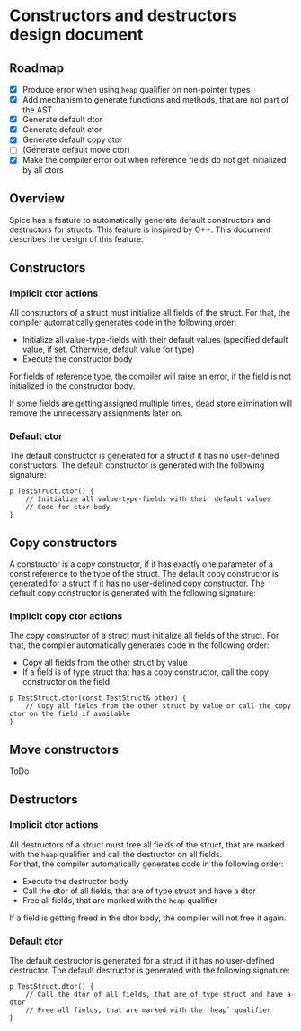 # Constructors and destructors design document

## Roadmap

- [x] Produce error when using `heap` qualifier on non-pointer types
- [x] Add mechanism to generate functions and methods, that are not part of the AST
- [x] Generate default dtor
- [x] Generate default ctor
- [x] Generate default copy ctor
- [ ] (Generate default move ctor)
- [x] Make the compiler error out when reference fields do not get initialized by all ctors

## Overview

Spice has a feature to automatically generate default constructors and destructors for structs. This feature is inspired by C++.
This document describes the design of this feature.

## Constructors

### Implicit ctor actions

All constructors of a struct must initialize all fields of the struct. For that, the compiler automatically generates code in the
following order:

- Initialize all value-type-fields with their default values (specified default value, if set. Otherwise, default value for type)
- Execute the constructor body

For fields of reference type, the compiler will raise an error, if the field is not initialized in the constructor body.

If some fields are getting assigned multiple times, dead store elimination will remove the unnecessary assignments later on.

### Default ctor

The default constructor is generated for a struct if it has no user-defined constructors. The default constructor is generated
with the following signature:

```spice
p TestStruct.ctor() {
    // Initialize all value-type-fields with their default values
    // Code for ctor body
}
```

## Copy constructors

A constructor is a copy constructor, if it has exactly one parameter of a const reference to the type of the struct.
The default copy constructor is generated for a struct if it has no user-defined copy constructor. The default copy constructor
is generated with the following signature:

### Implicit copy ctor actions

The copy constructor of a struct must initialize all fields of the struct. For that, the compiler automatically generates code in
the following order:

- Copy all fields from the other struct by value
- If a field is of type struct that has a copy constructor, call the copy constructor on the field

```spice
p TestStruct.ctor(const TestStruct& other) {
    // Copy all fields from the other struct by value or call the copy ctor on the field if available
}
```

## Move constructors

ToDo

## Destructors

### Implicit dtor actions

All destructors of a struct must free all fields of the struct, that are marked with the `heap` qualifier and call the destructor
on all fields. <br>
For that, the compiler automatically generates code in the following order:

- Execute the destructor body
- Call the dtor of all fields, that are of type struct and have a dtor
- Free all fields, that are marked with the `heap` qualifier

If a field is getting freed in the dtor body, the compiler will not free it again.

### Default dtor

The default destructor is generated for a struct if it has no user-defined destructor. The default destructor is generated
with the following signature:

```spice
p TestStruct.dtor() {
    // Call the dtor of all fields, that are of type struct and have a dtor
    // Free all fields, that are marked with the `heap` qualifier
}
```